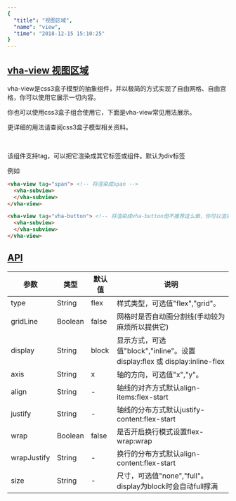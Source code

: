 ```yaml
---
{
  "title": "视图区域",
  "name": "view",
  "time": "2018-12-15 15:10:25"
}
---
```


<section id="view">

# **[vha-view 视图区域](#view)**

vha-view是css3盒子模型的抽象组件，并以极简的方式实现了自由网格、自由宫格，你可以使用它展示一切内容。

你也可以使用css3盒子组合使用它，下面是vha-view常见用法展示。

更详细的用法请查阅css3盒子模型相关资料。

<br />

<p class="ui-r-note _bdc-warning">该组件支持tag，可以把它渲染成其它标签或组件。默认为div标签</p>

例如

```html
<vha-view tag="span"> <!-- 将渲染成span -->
  <vha-subview>
  </vha-subview>
</vha-view>

<vha-view tag="vha-button"> <!-- 将渲染成vha-button但不推荐这么做，你可以渲染成自己的组件。 -->
  <vha-subview>
  </vha-subview>
</vha-view>
```

</section>
<!-- ------------------------------------------- -->
<section id="API">

# **[API](#API)**

参数|类型|默认值|说明
-|-|-|-
type|String|flex|样式类型，可选值"flex","grid"。
gridLine|Boolean|false|网格时是否自动画分割线(手动较为麻烦所以提供它)
display|String|block|显示方式，可选值"block","inline"。设置display:flex 或 display:inline-flex
axis|String|x|轴的方向，可选值"x","y"。
align|String|-|轴线的对齐方式默认align-items:flex-start
justify|String|-|轴线的分布方式默认justify-content:flex-start
wrap|Boolean|false|是否开启换行模式设置flex-wrap:wrap
wrapJustify|String|-|换行的分布方式默认align-content:flex-start
size|String|-|尺寸，可选值"none","full"。display为block时会自动full撑满


</section>